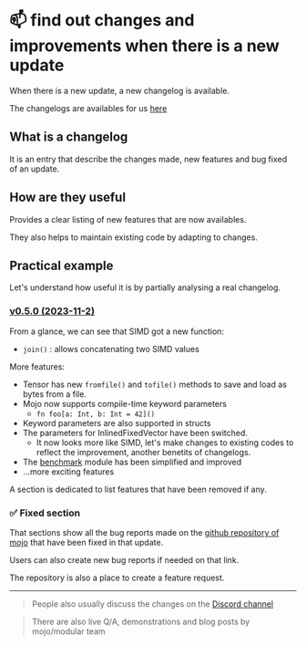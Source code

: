 # 📫 find out changes and improvements when there is a new update

When there is a new update, a new changelog is available.

The changelogs are availables for us [here](https://docs.modular.com/mojo/changelog.html)

## What is a changelog
It is an entry that describe the changes made, new features and bug fixed of an update.

## How are they useful

Provides a clear listing of new features that are now availables.

They also helps to maintain existing code by adapting to changes.

## Practical example

Let's understand how useful it is by partially analysing a real changelog.

### [v0.5.0 (2023-11-2)](https://docs.modular.com/mojo/changelog.html#v0.5.0-2023-11-2)
From a glance, we can see that SIMD got a new function:
-  ```join()``` : allows concatenating two SIMD values

More features:
-  Tensor has new ```fromfile()``` and ```tofile()``` methods to save and load as bytes from a file.
-  Mojo now supports compile-time keyword parameters
   -  ```fn foo[a: Int, b: Int = 42]()```
-  Keyword parameters are also supported in structs
- The parameters for InlinedFixedVector have been switched. 
  - It now looks more like SIMD, let's make changes to existing codes to reflect the improvement, another benetits of changelogs.
-  The [benchmark](https://docs.modular.com/mojo/stdlib/benchmark/benchmark.html) module has been simplified and improved 
- ...more exciting features

A section is dedicated to list features that have been removed if any.

### ✅ Fixed section
That sections show all the bug reports made on the [github repository of mojo](https://github.com/modularml/mojo/issues) that have been fixed in that update.

Users can also create new bug reports if needed on that link.

The repository is also a place to create a feature request.


---

> People also usually discuss the changes on the [Discord channel](https://www.discord.gg/modular)

> There are also live Q/A, demonstrations and blog posts by mojo/modular team

